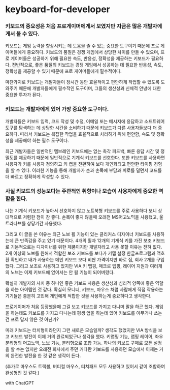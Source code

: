 # keyboard-for-developer

### 키보드의 중요성은 처음 프로게이머에게서 보였지만 지금은 많은 개발자에게서 볼 수 있다.

키보드는 게임 능력을 향상시키는 데 도움을 줄 수 있는 중요한 도구이기 때문에 프로 게이머들에게 중요하다. 키보드의 품질은 경쟁 게임에서 상당한 차이를 만들 수 있으며, 프로 게이머들은 성공하기 위해 필요한 속도, 반응성, 정확성을 제공하는 키보드가 필요하다. 전반적으로, 좋은 품질의 키보드는 경쟁 게임에서 성공하는 데 필요한 반응성, 속도, 정확성을 제공할 수 있기 때문에 프로 게이머들에게 필수적이다.

마찬가지로 키보드는 개발자들이 장시간 동안 효율적이고 편안하게 작업할 수 있도록 도와주기 때문에 개발자들에게 필수적인 도구이며, 그들의 생산성과 신체적 안녕에 대한 중요한 투자가 된다.

### 키보드는 개발자에게 있어 가장 중요한 도구이다.

개발자들은 키보드 입력, 코드 작성 및 수정, 이메일 또는 메시지에 응답하고 소프트웨어 도구를 탐색하는 데 상당한 시간을 소비하기 때문에 키보드가 다른 사용자들보다 더 중요하다. 따라서 키보드는 복잡한 작업을 효율적으로 처리하기 위해 편안함, 속도 및 정확성을 제공해야 하는 필수 도구이다.

최근 개발자들은 일반적인 멤브레인 키보드에는 없는 촉각 피드백, 빠른 응답 시간 및 정밀도를 제공하기 때문에 일반적으로 기계식 키보드를 선호한다. 또한 키보드를 사용하면 사용자가 키를 사용자 정의하고 키 캡을 전환하여 보다 개인화되고 편안한 타이핑 경험을 할 수 있다. 이러한 기능을 통해 개발자가 손과 손목에 부담과 피로를 덜면서 코드를 더 빠르고 정확하게 작성할 수 있다.

### 사실 키보드의 성능보다는 주관적인 취향이나 모습이 사용자에게 중요한 역할을 한다.

나는 기계식 키보드가 높아서 선호하지 않고 노트북형 키보드를 주로 사용하다 보니 상대적으로 저렴한 점이 참 좋다. 손목이 좋지 않을때 오래전 MS어고노믹을 사용했고, 울트라나브를 상당기간 사용했다.

그리고 이 글을 쓴 이유는 최근 노브 휠 기능이 있는 클리커스 디자이너 키보드를 사용하는데 큰 만족감을 주고 있기 때문이다. 4개의 휠과 12개의 기계식 키를 가진 보조 키보드로 기본적으로는 디자이너를 위한 제품이지만 개발자라고 사용 못할 이유는 전혀 없다. 2개 이상의 노브를 원해서 적합한 보조 키보드를 보다가 키맵 설정 한글프로그램과 맥호환 확인하고 내가 사용하는 메인 키보드 보다 비싼 가격이지만 바로 집, 회사 2개를 구입했다. 그리고 보조로 사용하고 있지만 VIA 키 맵핑, 매크로 맵핑, 레이어 지원과 여러개의 노브는 이제 키보드에 없어서는 안 될 기능이 되어버렸다.

확실히 개발자의 사치 중 하나인 좋은 키보드 사용은 생산성과 심리적 양쪽에 좋은 역할을 하는 아이템인 것 같다. 확실히 모니터, 키보드, 마우스 처럼 사람에게 직접 작용하는 기기들은 충분히 고민해 개인에게 적합한 것을 사용하는게 중요하다고 생각한다.

프로게이머가 처음 등장했을때 그걸 보고 키보드를 가지고 다니며 말을 하곤 했다. 게임을 하는데도 키보드를 가지고 다니는데 평생 업을 하는데 있어 키보드를 아무거나 쓰는건 프로 답지 않은 것 아닌가?

미래 키보드는 터치형이라던지 그런 새로운 모습일까? 생각도 했었지만 VIA 방식을 보고 키보드 발전이 이제 거의 완료되었구나 생각을 했다. 키맵핑 기능, 맵핑 레이어, 좌우 분리형의 어고노믹, 노브 기능, 분리형으로 조합 가능. 하나의 키보드 구매로 모든 설정을 할 수는 없지만 오래전 회사에서 주던 커다란 키보드를 사용하던 모습에서 이제는 거의 완전한 발전을 한 것 같은 생각이 든다.

(추가로 마우스도 트랙볼, 버티컬 마우스, 터치패드 모두 사용하고 있어서 같이 조합하여 완성형인 것 같다.)

with ChatGPT
